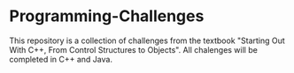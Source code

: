 # Programming-Challenges

This repository is a collection of challenges from the textbook "Starting Out With C++, From Control Structures to Objects". All chalenges will be completed in C++ and Java. 
